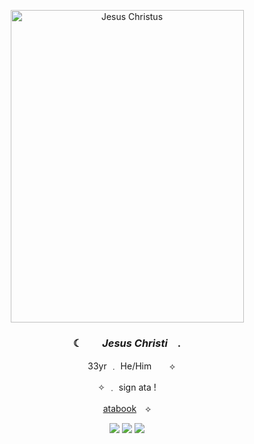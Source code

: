 <p align="center"> <img src="https://glanz-verlag.de/images/product_images/popup_images/*%20*%20Jesus%20Christ%20-%20Jesus%20Christus.png" width="373" height="500" alt="Jesus Christus">
  
### <p align="center">  ☾ ⠀⠀  *Jesus Christi*  ⠀. </p>
<p align="center"> ⠀ 33yr ﹒ He/Him⠀ ⠀ ⟡     </p>
<p align="center">✧  ﹒ sign ata ! </p>
<p align="center"> <a href="https://jesus-christi.atabook.org">atabook</a>　⟡<br> </p>

<p align="center"> <img src= "https://64.media.tumblr.com/e627d48a35a2b9faf190ade4f3bd720f/dc4e169511967bbd-8a/s100x200/3c815b958689466f94914147da6b71786659e2fa.pnj"> 
 <img src= "https://64.media.tumblr.com/a1a9e26bea811d585cbe908d908007e5/dc4e169511967bbd-ad/s100x200/ecfe384bc895e29d4bf8a66e6b62fe4f0cbd1dbc.pnj"> 
 <img src= "https://64.media.tumblr.com/f3d42c6a275bbaee952c60386426f842/dc4e169511967bbd-a6/s100x200/332824a9c984cc3e82a5e90739caa9977d85c7a0.pnj"> </p>
<h4
